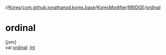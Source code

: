 //[Kores](../../../../index.md)/[com.github.jonathanxd.kores.base](../../index.md)/[KoresModifier](../index.md)/[BRIDGE](index.md)/[ordinal](ordinal.md)

# ordinal

[jvm]\
val [ordinal](ordinal.md): [Int](https://kotlinlang.org/api/latest/jvm/stdlib/kotlin/-int/index.html)
